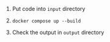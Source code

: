 1. Put code into `input` directory
2. ```shell
   docker compose up --build
   ```
3. Check the output in `output` directory
